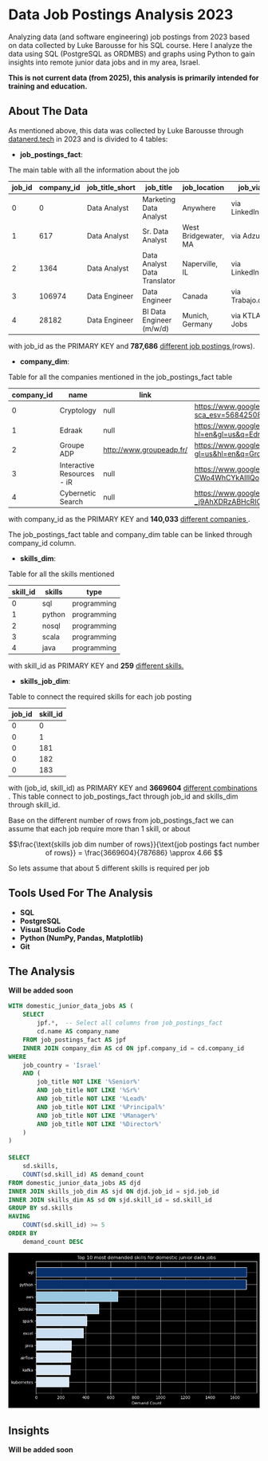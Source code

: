 # Data Job Postings Analysis 2023
Analyzing data (and software engineering) job postings from 2023 based on data collected by Luke Barousse for his SQL course. Here I analyze the data using SQL (PostgreSQL as ORDMBS) and graphs using Python to gain insights into remote junior data jobs and in my area, Israel.

**This is not current data (from 2025), this analysis is primarily intended for training and education.**

## About The Data
As mentioned above, this data was collected by Luke Barousse through [datanerd.tech](https://datanerd.tech/) in 2023 and is divided to 4 tables:


- **job_postings_fact**:

The main table with all the information about the job

| job_id | company_id | job_title_short | job_title                  | job_location         | job_via          | job_schedule_type | work_from_home | search_location         | job_posted_date      | no_degree_mention | health_insurance | job_country    | salary_rate | salary_year_avg | salary_hour_avg |
|--------|------------|-----------------|----------------------------|----------------------|------------------|------------------|----------------|-------------------------|----------------------|------------------|-----------------|----------------|-------------|----------------|----------------|
| 0      | 0          | Data Analyst    | Marketing Data Analyst     | Anywhere             | via LinkedIn     | Full-time        | true           | Serbia                  | 2023-09-25 17:46:06 | false            | false           | Serbia         | null        | null           | null           |
| 1      | 617        | Data Analyst    | Sr. Data Analyst           | West Bridgewater, MA | via Adzuna       | Full-time        | false          | New York, United States | 2023-03-02 09:00:54 | false            | true            | United States  | null        | null           | null           |
| 2      | 1364       | Data Analyst    | Data Analyst Data Translator | Naperville, IL    | via LinkedIn     | Full-time        | false          | Illinois, United States | 2023-04-26 21:02:49 | false            | false           | United States  | null        | null           | null           |
| 3      | 106974     | Data Engineer   | Data Engineer              | Canada               | via Trabajo.org  | Full-time        | false          | Canada                  | 2023-05-25 06:27:07 | false            | false           | Canada         | null        | null           | null           |
| 4      | 28182      | Data Engineer   | BI Data Engineer (m/w/d)   | Munich, Germany      | via KTLA Jobs    | Full-time        | false          | Germany                 | 2023-05-26 16:20:12 | true             | false           | Germany        | null        | null           | null           |

with job_id as the PRIMARY KEY and **787,686** <ins> different job postings </ins> (rows).


- **company_dim**:
  
Table for all the companies mentioned in the job_postings_fact table

| company_id | name                      | link                        | link_google                                                                                                                                       | thumbnail                                                                                                                             |
|------------|---------------------------|-----------------------------|--------------------------------------------------------------------------------------------------------------------------------------------------|--------------------------------------------------------------------------------------------------------------------------------------|
| 0          | Cryptology                | null                        | https://www.google.com/search?sca_esv=568425080&gl=us&hl=en&q=Cryptology&sa=X&ved=0ahUKEwiLv6_v1seBAxUjVTUKHU8NDcEQmJACCL0J     | https://encrypted-tbn0.gstatic.com/images?q=tbn:ANd9GcSasIwLJ4AgJ_x7d19N2iIdiuxJL519GTE6sxjWIeA&s                                   |
| 1          | Edraak                    | null                        | https://www.google.com/search?hl=en&gl=us&q=Edraak&sa=X&ved=0ahUKEwiQqpejrbiAAxWsFVkFHZnxCLY4ChCYkAII1Ak                        | https://encrypted-tbn0.gstatic.com/images?q=tbn:ANd9GcRy7BDVLI1v0TTiEd_1-A9erQIeLXnbzmstT3FzCrk&s                                   |
| 2          | Groupe ADP                | http://www.groupeadp.fr/    | https://www.google.com/search?gl=us&hl=en&q=Groupe+ADP&sa=X&ved=0ahUKEwix4rflpLOAAxVILVkFHaXmB9w4PBCYkAII-As                    | https://encrypted-tbn0.gstatic.com/images?q=tbn:ANd9GcRy7BDVLI1v0TTiEd_1-A9erQIeLXnbzmstT3FzCrk&s                                   |
| 3          | Interactive Resources - iR | null                        | https://www.google.com/search?q=Interactive+Resources+-+iR&sa=X&ved=0ahUKEwiRtI28yY_-AhVIMlkFHf_-CWo4WhCYkAIIlQo                | https://encrypted-tbn0.gstatic.com/images?q=tbn:ANd9GcQRy51d7d6kARXhB5XkjLXjztfqG6S3R1JAXhxxWMI&s                                   |
| 4          | Cybernetic Search         | null                        | https://www.google.com/search?gl=us&hl=en&q=Cybernetic+Search&sa=X&ved=0ahUKEwjElfiG-_j9AhXDRzABHcRICk8QmJACCLkJ                 | https://encrypted-tbn0.gstatic.com/images?q=tbn:ANd9GcR8Py43j7ySQpLYB4yBLsFWk5DYTbdR0z8TguNxdLI&s                                   |

with company_id as the PRIMARY KEY and **140,033** <ins> different companies </ins>.

The job_postings_fact table and company_dim table can be linked through company_id column.



- **skills_dim**:

Table for all the skills mentioned

| skill_id | skills | type        |
|----------|--------|-------------|
| 0        | sql    | programming |
| 1        | python | programming |
| 2        | nosql  | programming |
| 3        | scala  | programming |
| 4        | java   | programming |

with skill_id as PRIMARY KEY and **259** <ins> different skills. </ins>


- **skills_job_dim**:

Table to connect the required skills for each job posting

| job_id | skill_id |
|--------|----------|
| 0      | 0        |
| 0      | 1        |
| 0      | 181      |
| 0      | 182      |
| 0      | 183      |

with (job_id, skill_id) as PRIMARY KEY and **3669604** <ins> different combinations </ins>.
This table connect to job_postings_fact through job_id and skills_dim through skill_id.

Base on the different number of rows from job_postings_fact we can assume that each job require more than 1 skill, or about

$$\frac{\text{skills job dim number of rows}}{\text{job postings fact number of rows}} = \frac{3669604}{787686} \approx 4.66 $$

So lets assume that about 5 different skills is required per job


## Tools Used For The Analysis
- **SQL**
- **PostgreSQL**
- **Visual Studio Code**
- **Python (NumPy, Pandas, Matplotlib)**
- **Git**

## The Analysis 
**Will be added soon**

```sql
WITH domestic_junior_data_jobs AS (
    SELECT
        jpf.*,  -- Select all columns from job_postings_fact
        cd.name AS company_name
    FROM job_postings_fact AS jpf
    INNER JOIN company_dim AS cd ON jpf.company_id = cd.company_id
WHERE
    job_country = 'Israel'
    AND (
        job_title NOT LIKE '%Senior%'
        AND job_title NOT LIKE '%Sr%'
        AND job_title NOT LIKE '%Lead%'
        AND job_title NOT LIKE '%Principal%'
        AND job_title NOT LIKE '%Manager%'
        AND job_title NOT LIKE '%Director%'
    )
)

SELECT 
    sd.skills,
    COUNT(sd.skill_id) AS demand_count
FROM domestic_junior_data_jobs AS djd
INNER JOIN skills_job_dim AS sjd ON djd.job_id = sjd.job_id
INNER JOIN skills_dim AS sd ON sjd.skill_id = sd.skill_id
GROUP BY sd.skills
HAVING
    COUNT(sd.skill_id) >= 5
ORDER BY
    demand_count DESC
```

![top 10 most demanded skills for domestic junior](assets/imgs/4_top_10_most_demanded_skills_for_domestic_junior_data_jobs_barh.png)


## Insights
**Will be added soon**
